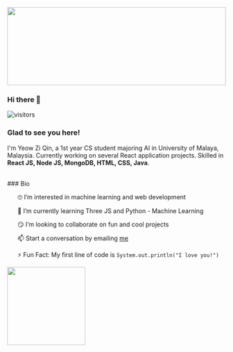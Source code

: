 <img height="180rem" width="100%" src="https://github.com/halfrost/halfrost/blob/master/icons/header_.png?raw=true" />

### Hi there 👋 
![visitors](https://visitor-badge.glitch.me/badge?page_id=page.id)

### Glad to see you here! 

I'm Yeow Zi Qin, a 1st year CS student majoring AI in University of Malaya, Malaysia. Currently working on several React application projects. Skilled in <strong>React JS, Node JS, MongoDB, HTML, CSS, Java</strong>. 

<br>
### Bio
<ul> 🙄 I’m interested in machine learning and web development </ul>
<ul> 🏁 I’m currently learning Three JS and Python - Machine Learning</ul>
<ul> 😏 I’m looking to collaborate on fun and cool projects </ul>
<ul> 📫 Start a conversation by emailing <a href="mailto:ziqinyeow@gmail.com">me</a> </ul>
<ul> ⚡ Fun Fact: My first line of code is <code>System.out.println("I love you!")</code></ul>

<img height="180em" src="https://github-readme-stats.vercel.app/api username=ziqinyeow&show_icons=true&hide_border=true&&count_private=true&include_all_commits=true" />

<!-- <div style="display=flex">
<img height="180em" width="auto" src="https://github-readme-stats.vercel.app/api/top-langs/?username=ziqinyeow&layout=compact" />
</div>
->
